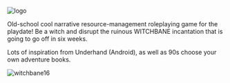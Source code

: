 ![logo](https://github.com/user-attachments/assets/1dbe3bbb-e6be-4cc3-81da-9490a525a20d)

Old-school cool narrative resource-management roleplaying game for the playdate!
Be a witch and disrupt the ruinous WITCHBANE incantation that is going to go off in six weeks.

Lots of inspiration from Underhand (Android), as well as 90s choose your own adventure books.

![witchbane16](https://github.com/user-attachments/assets/efac5d07-1062-4ab7-9d25-e8d6c68cb883)
